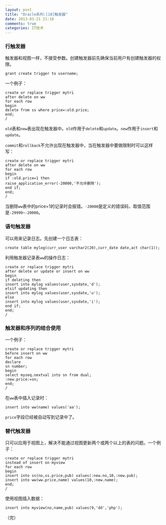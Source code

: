 ```yaml
---
layout: post
title: "Oracle系列:[10]触发器"
date: 2013-03-21 21:10
comments: true
categories: IT技术
---
```

### 行触发器
触发器和视图一样，不接受参数。创建触发器前先确保当前用户有创建触发器的权限。

```
grant create trigger to username;
```

一个例子：

```
create or replace trigger mytri
after delete on ww
for each row
begin
delete from ss where price=:old.price;
end;
/
```

<!-- more -->

`old`表和`new`表出现在触发器中。`old`作用于`delete`和`update`。`new`作用于`insert`和`update`。

`commit`和`rollback`不允许出现在触发器中，当在触发器中要做限制时可以这样写：

```
create or replace trigger mytri
after delete on ww
for each row
begin
if :old.price=1 then
raise_application_error(-20000,'不允许删除');
end if;
end;
/
```

当删除`ww`表中的price=1的记录时会报错。`-20000`是定义的错误码，取值范围是`-29999~-20000`。

### 语句触发器
可以用来记录日志。先创建一个日志表：

```
create table mylog(curr_user varchar2(20),curr_date date,act char(1));
```

利用触发器记录表`ww`的操作日志：

```
create or replace trigger mytri
after delete or update or insert on ww
begin
if deleting then
insert into mylog values(user,sysdate,'d');
elsif updating then
insert into mylog values(user,sysdate,'u');
else
insert into mylog values(user,sysdate,'i');
end if;
end;
/
```

### 触发器和序列的结合使用
一个例子：

```
create or replace trigger mytri
before insert on ww
for each row
declare
sn number;
begin
select myseq.nextval into sn from dual;
:new.price:=sn;
end;
/
```

在`ww`表中插入记录时：

```
insert into ww(name) values('aa');
```

`price`字段已经被自动写到记录中了。

### 替代触发器
只可以应用于视图上，解决不能通过视图更新两个或两个以上的表的问题。一个例子：

```
create or replace trigger mytri
instead of insert on myview
for each row
begin
insert into ss(no,ss.price,pub) values(:new.no,10,:new.pub);
insert into ww(ww.price,name) values(10,:new.name);
end;
/
```

使用视图插入数据：

```
insert into myview(no,name,pub) values(9,'dd','php');
```

（完）
